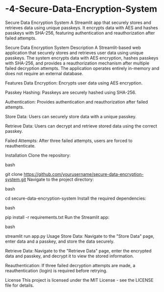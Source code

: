 # -4-Secure-Data-Encryption-System
Secure Data Encryption System A Streamlit app that securely stores and retrieves data using unique passkeys. It encrypts data with AES and hashes passkeys with SHA-256, featuring authentication and reauthorization after failed attempts.

Secure Data Encryption System
Description
A Streamlit-based web application that securely stores and retrieves user data using unique passkeys. The system encrypts data with AES encryption, hashes passkeys with SHA-256, and provides a reauthorization mechanism after multiple failed decryption attempts. The application operates entirely in-memory and does not require an external database.

Features
Data Encryption: Encrypts user data using AES encryption.

Passkey Hashing: Passkeys are securely hashed using SHA-256.

Authentication: Provides authentication and reauthorization after failed attempts.

Store Data: Users can securely store data with a unique passkey.

Retrieve Data: Users can decrypt and retrieve stored data using the correct passkey.

Failed Attempts: After three failed attempts, users are forced to reauthenticate.

Installation
Clone the repository:

bash

git clone https://github.com/yourusername/secure-data-encryption-system.git
Navigate to the project directory:

bash

cd secure-data-encryption-system
Install the required dependencies:

bash

pip install -r requirements.txt
Run the Streamlit app:

bash

streamlit run app.py
Usage
Store Data: Navigate to the "Store Data" page, enter data and a passkey, and store the data securely.

Retrieve Data: Navigate to the "Retrieve Data" page, enter the encrypted data and passkey, and decrypt it to view the stored information.

Reauthentication: If three failed decryption attempts are made, a reauthentication (login) is required before retrying.

License
This project is licensed under the MIT License - see the LICENSE file for details.
